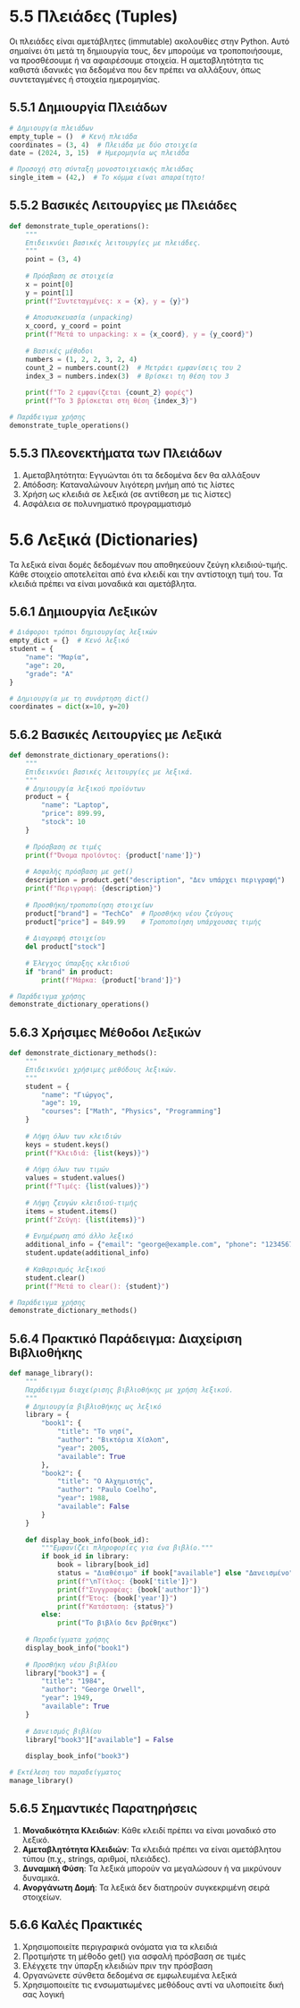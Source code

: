 # 5.5 Πλειάδες (Tuples)

Οι πλειάδες είναι αμετάβλητες (immutable) ακολουθίες στην Python. Αυτό σημαίνει ότι μετά τη δημιουργία τους, δεν μπορούμε να τροποποιήσουμε, να προσθέσουμε ή να αφαιρέσουμε στοιχεία. Η αμεταβλητότητα τις καθιστά ιδανικές για δεδομένα που δεν πρέπει να αλλάξουν, όπως συντεταγμένες ή στοιχεία ημερομηνίας.

## 5.5.1 Δημιουργία Πλειάδων

```python
# Δημιουργία πλειάδων
empty_tuple = ()  # Κενή πλειάδα
coordinates = (3, 4)  # Πλειάδα με δύο στοιχεία
date = (2024, 3, 15)  # Ημερομηνία ως πλειάδα

# Προσοχή στη σύνταξη μονοστοιχειακής πλειάδας
single_item = (42,)  # Το κόμμα είναι απαραίτητο!
```

## 5.5.2 Βασικές Λειτουργίες με Πλειάδες

```python
def demonstrate_tuple_operations():
    """
    Επιδεικνύει βασικές λειτουργίες με πλειάδες.
    """
    point = (3, 4)
    
    # Πρόσβαση σε στοιχεία
    x = point[0]
    y = point[1]
    print(f"Συντεταγμένες: x = {x}, y = {y}")
    
    # Αποσυσκευασία (unpacking)
    x_coord, y_coord = point
    print(f"Μετά το unpacking: x = {x_coord}, y = {y_coord}")
    
    # Βασικές μέθοδοι
    numbers = (1, 2, 2, 3, 2, 4)
    count_2 = numbers.count(2)  # Μετράει εμφανίσεις του 2
    index_3 = numbers.index(3)  # Βρίσκει τη θέση του 3
    
    print(f"Το 2 εμφανίζεται {count_2} φορές")
    print(f"Το 3 βρίσκεται στη θέση {index_3}")

# Παράδειγμα χρήσης
demonstrate_tuple_operations()
```

## 5.5.3 Πλεονεκτήματα των Πλειάδων

1. Αμεταβλητότητα: Εγγυώνται ότι τα δεδομένα δεν θα αλλάξουν
2. Απόδοση: Καταναλώνουν λιγότερη μνήμη από τις λίστες
3. Χρήση ως κλειδιά σε λεξικά (σε αντίθεση με τις λίστες)
4. Ασφάλεια σε πολυνηματικό προγραμματισμό

# 5.6 Λεξικά (Dictionaries)

Τα λεξικά είναι δομές δεδομένων που αποθηκεύουν ζεύγη κλειδιού-τιμής. Κάθε στοιχείο αποτελείται από ένα κλειδί και την αντίστοιχη τιμή του. Τα κλειδιά πρέπει να είναι μοναδικά και αμετάβλητα.

## 5.6.1 Δημιουργία Λεξικών

```python
# Διάφοροι τρόποι δημιουργίας λεξικών
empty_dict = {}  # Κενό λεξικό
student = {
    "name": "Μαρία",
    "age": 20,
    "grade": "A"
}

# Δημιουργία με τη συνάρτηση dict()
coordinates = dict(x=10, y=20)
```

## 5.6.2 Βασικές Λειτουργίες με Λεξικά

```python
def demonstrate_dictionary_operations():
    """
    Επιδεικνύει βασικές λειτουργίες με λεξικά.
    """
    # Δημιουργία λεξικού προϊόντων
    product = {
        "name": "Laptop",
        "price": 899.99,
        "stock": 10
    }
    
    # Πρόσβαση σε τιμές
    print(f"Όνομα προϊόντος: {product['name']}")
    
    # Ασφαλής πρόσβαση με get()
    description = product.get("description", "Δεν υπάρχει περιγραφή")
    print(f"Περιγραφή: {description}")
    
    # Προσθήκη/τροποποίηση στοιχείων
    product["brand"] = "TechCo"  # Προσθήκη νέου ζεύγους
    product["price"] = 849.99    # Τροποποίηση υπάρχουσας τιμής
    
    # Διαγραφή στοιχείου
    del product["stock"]
    
    # Έλεγχος ύπαρξης κλειδιού
    if "brand" in product:
        print(f"Μάρκα: {product['brand']}")

# Παράδειγμα χρήσης
demonstrate_dictionary_operations()
```

## 5.6.3 Χρήσιμες Μέθοδοι Λεξικών

```python
def demonstrate_dictionary_methods():
    """
    Επιδεικνύει χρήσιμες μεθόδους λεξικών.
    """
    student = {
        "name": "Γιώργος",
        "age": 19,
        "courses": ["Math", "Physics", "Programming"]
    }
    
    # Λήψη όλων των κλειδιών
    keys = student.keys()
    print(f"Κλειδιά: {list(keys)}")
    
    # Λήψη όλων των τιμών
    values = student.values()
    print(f"Τιμές: {list(values)}")
    
    # Λήψη ζευγών κλειδιού-τιμής
    items = student.items()
    print(f"Ζεύγη: {list(items)}")
    
    # Ενημέρωση από άλλο λεξικό
    additional_info = {"email": "george@example.com", "phone": "123456789"}
    student.update(additional_info)
    
    # Καθαρισμός λεξικού
    student.clear()
    print(f"Μετά το clear(): {student}")

# Παράδειγμα χρήσης
demonstrate_dictionary_methods()
```

## 5.6.4 Πρακτικό Παράδειγμα: Διαχείριση Βιβλιοθήκης

```python
def manage_library():
    """
    Παράδειγμα διαχείρισης βιβλιοθήκης με χρήση λεξικού.
    """
    # Δημιουργία βιβλιοθήκης ως λεξικό
    library = {
        "book1": {
            "title": "Το νησί",
            "author": "Βικτόρια Χίσλοπ",
            "year": 2005,
            "available": True
        },
        "book2": {
            "title": "Ο Αλχημιστής",
            "author": "Paulo Coelho",
            "year": 1988,
            "available": False
        }
    }
    
    def display_book_info(book_id):
        """Εμφανίζει πληροφορίες για ένα βιβλίο."""
        if book_id in library:
            book = library[book_id]
            status = "Διαθέσιμο" if book["available"] else "Δανεισμένο"
            print(f"\nΤίτλος: {book['title']}")
            print(f"Συγγραφέας: {book['author']}")
            print(f"Έτος: {book['year']}")
            print(f"Κατάσταση: {status}")
        else:
            print("Το βιβλίο δεν βρέθηκε")
    
    # Παραδείγματα χρήσης
    display_book_info("book1")
    
    # Προσθήκη νέου βιβλίου
    library["book3"] = {
        "title": "1984",
        "author": "George Orwell",
        "year": 1949,
        "available": True
    }
    
    # Δανεισμός βιβλίου
    library["book3"]["available"] = False
    
    display_book_info("book3")

# Εκτέλεση του παραδείγματος
manage_library()
```

## 5.6.5 Σημαντικές Παρατηρήσεις

1. **Μοναδικότητα Κλειδιών**: Κάθε κλειδί πρέπει να είναι μοναδικό στο λεξικό.
2. **Αμεταβλητότητα Κλειδιών**: Τα κλειδιά πρέπει να είναι αμετάβλητου τύπου (π.χ., strings, αριθμοί, πλειάδες).
3. **Δυναμική Φύση**: Τα λεξικά μπορούν να μεγαλώσουν ή να μικρύνουν δυναμικά.
4. **Ανοργάνωτη Δομή**: Τα λεξικά δεν διατηρούν συγκεκριμένη σειρά στοιχείων.

## 5.6.6 Καλές Πρακτικές

1. Χρησιμοποιείτε περιγραφικά ονόματα για τα κλειδιά
2. Προτιμήστε τη μέθοδο get() για ασφαλή πρόσβαση σε τιμές
3. Ελέγχετε την ύπαρξη κλειδιών πριν την πρόσβαση
4. Οργανώνετε σύνθετα δεδομένα σε εμφωλευμένα λεξικά
5. Χρησιμοποιείτε τις ενσωματωμένες μεθόδους αντί να υλοποιείτε δική σας λογική
